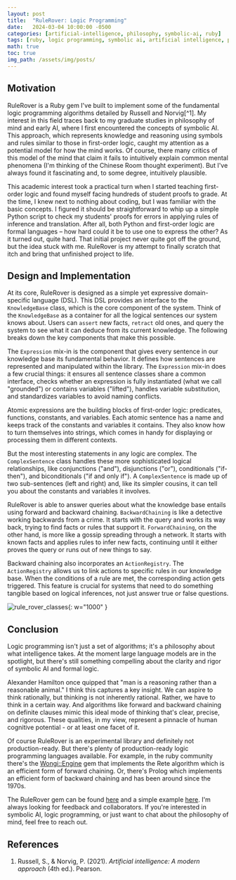 ```yaml
---
layout: post
title:  "RuleRover: Logic Programming"
date:   2024-03-04 10:00:00 -0500
categories: [artificial-intelligence, philosophy, symbolic-ai, ruby]
tags: [ruby, logic programming, symbolic ai, artificial intelligence, prolog]
math: true
toc: true
img_path: /assets/img/posts/
---
```

## Motivation
RuleRover is a Ruby gem I've built to implement some of the fundamental logic programming algorithms detailed by Russell and Norvig[^1]. My interest in this field traces back to my graduate studies in philosophy of mind and early AI, where I first encountered the concepts of symbolic AI. This approach, which represents knowledge and reasoning using symbols and rules similar to those in first-order logic, caught my attention as a potential model for how the mind works. Of course, there many critics of this model of the mind that claim it fails to intuitively explain common mental phenomena (I'm thinking of the Chinese Room thought experiment). But I've always found it fascinating and, to some degree, intuitively plausible.

This academic interest took a practical turn when I started teaching first-order logic and found myself facing hundreds of student proofs to grade. At the time, I knew next to nothing about coding, but I was familiar with the basic concepts. I figured it should be straightforward to whip up a simple Python script to check my students' proofs for errors in applying rules of inference and translation. After all, both Python and first-order logic are formal languages – how hard could it be to use one to express the other? As it turned out, quite hard. That initial project never quite got off the ground, but the idea stuck with me. RuleRover is my attempt to finally scratch that itch and bring that unfinished project to life.

## Design and Implementation
At its core, RuleRover is designed as a simple yet expressive domain-specific language (DSL). This DSL provides an interface to the `KnowledgeBase` class, which is the core component of the system. Think of the `KnowledgeBase` as a container for all the logical sentences our system knows about. Users can `assert` new facts, `retract` old ones, and query the system to see what it can deduce from its current knowledge. The following breaks down the key components that make this possible.

The `Expression` mix-in is the component that gives every sentence in our knowledge base its fundamental behavior. It defines how sentences are represented and manipulated within the library. The `Expression` mix-in does a few crucial things: it ensures all sentence classes share a common interface, checks whether an expression is fully instantiated (what we call "grounded") or contains variables ("lifted"), handles variable substitution, and standardizes variables to avoid naming conflicts.

Atomic expressions are the building blocks of first-order logic: predicates, functions, constants, and variables. Each atomic sentence has a name and keeps track of the constants and variables it contains. They also know how to turn themselves into strings, which comes in handy for displaying or processing them in different contexts.

But the most interesting statements in any logic are complex. The `ComplexSentence` class handles these more sophisticated logical relationships, like conjunctions ("and"), disjunctions ("or"), conditionals ("if-then"), and biconditionals ("if and only if"). A `ComplexSentence` is made up of two sub-sentences (left and right) and, like its simpler cousins, it can tell you about the constants and variables it involves.

RuleRover is able to answer queries about what the knowledge base entails using forward and backward chaining. `BackwardChaining` is like a detective working backwards from a crime. It starts with the query and works its way back, trying to find facts or rules that support it. `ForwardChaining`, on the other hand, is more like a gossip spreading through a network. It starts with known facts and applies rules to infer new facts, continuing until it either proves the query or runs out of new things to say.

Backward chaining also incorporates an `ActionRegistry`. The `ActionRegistry` allows us to link actions to specific rules in our knowledge base. When the conditions of a rule are met, the corresponding action gets triggered. This feature is crucial for systems that need to do something tangible based on logical inferences, not just answer true or false questions.

![rule_rover_classes](rule_rover_classes.png){: w="1000" }

## Conclusion
Logic programming isn't just a set of algorithms; it's a philosophy about what intelligence takes. At the moment large language models are in the spotlight, but there's still something compelling about the clarity and rigor of symbolic AI and formal logic.

Alexander Hamilton once quipped that "man is a reasoning rather than a reasonable animal." I think this captures a key insight. We can aspire to think rationally, but thinking is not inherently rational. Rather, we have to think in a certain way. And algorithms like forward and backward chaining on definite clauses mimic this ideal mode of thinking that's clear, precise, and rigorous. These qualities, in my view, represent a pinnacle of human cognitive potential - or at least one facet of it.

Of course RuleRover is an experimental library and definitely not production-ready. But there's plenty of production-ready logic programming languages available. For example, in the ruby community there's the [Wongi::Engine](https://github.com/ulfurinn/wongi-engine) gem that implements the Rete algorithm which is an efficient form of forward chaining. Or, there's Prolog which implements an efficient form of backward chaining and has been around since the 1970s.

The RuleRover gem can be found [here](https://github.com/jwplatta/rule_rover) and a simple example [here](https://github.com/jwplatta/rule_rover/blob/main/examples/TRADING_STRATEGY.md). I'm always looking for feedback and collaborators. If you're interested in symbolic AI, logic programming, or just want to chat about the philosophy of mind, feel free to reach out.

## References
1. Russell, S., & Norvig, P. (2021). _Artificial intelligence: A modern approach_ (4th ed.). Pearson.